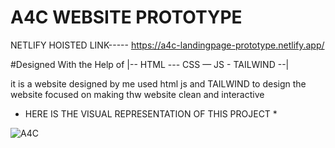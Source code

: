 # A4C WEBSITE PROTOTYPE

NETLIFY HOISTED LINK----- https://a4c-landingpage-prototype.netlify.app/

#Designed With the Help of |-- HTML --- CSS — JS - TAILWIND --| 

it is a website designed by me 
used html js and TAILWIND to design the website 
focused on making thw website clean and interactive 


* HERE IS THE VISUAL REPRESENTATION OF THIS PROJECT *

![A4C](https://user-images.githubusercontent.com/78648366/216845762-402e6fa9-9fac-446f-898f-ed88900e55d8.gif)
